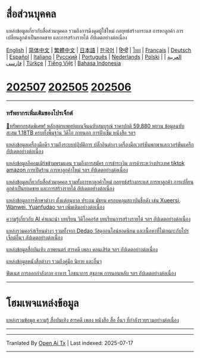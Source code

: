 # สื่อส่วนบุคคล
แหล่งข้อมูลเกี่ยวกับสื่อส่วนบุคคล รวมถึงการดึงดูดผู้ใช้ใหม่ กลยุทธ์สร้างกระแส การหาลูกค้า การเปลี่ยนลูกค้าเป็นยอดขาย และการสร้างรายได้ อัปเดตอย่างต่อเนื่อง

[English](https://openaitx.github.io/view.html?user=mswnlz&project=self-media&lang=en) | [简体中文](https://openaitx.github.io/view.html?user=mswnlz&project=self-media&lang=zh-CN) | [繁體中文](https://openaitx.github.io/view.html?user=mswnlz&project=self-media&lang=zh-TW) | [日本語](https://openaitx.github.io/view.html?user=mswnlz&project=self-media&lang=ja) | [한국어](https://openaitx.github.io/view.html?user=mswnlz&project=self-media&lang=ko) | [हिन्दी](https://openaitx.github.io/view.html?user=mswnlz&project=self-media&lang=hi) | [ไทย](https://openaitx.github.io/view.html?user=mswnlz&project=self-media&lang=th) | [Français](https://openaitx.github.io/view.html?user=mswnlz&project=self-media&lang=fr) | [Deutsch](https://openaitx.github.io/view.html?user=mswnlz&project=self-media&lang=de) | [Español](https://openaitx.github.io/view.html?user=mswnlz&project=self-media&lang=es) | [Italiano](https://openaitx.github.io/view.html?user=mswnlz&project=self-media&lang=it) | [Русский](https://openaitx.github.io/view.html?user=mswnlz&project=self-media&lang=ru) | [Português](https://openaitx.github.io/view.html?user=mswnlz&project=self-media&lang=pt) | [Nederlands](https://openaitx.github.io/view.html?user=mswnlz&project=self-media&lang=nl) | [Polski](https://openaitx.github.io/view.html?user=mswnlz&project=self-media&lang=pl) | [العربية](https://openaitx.github.io/view.html?user=mswnlz&project=self-media&lang=ar) | [فارسی](https://openaitx.github.io/view.html?user=mswnlz&project=self-media&lang=fa) | [Türkçe](https://openaitx.github.io/view.html?user=mswnlz&project=self-media&lang=tr) | [Tiếng Việt](https://openaitx.github.io/view.html?user=mswnlz&project=self-media&lang=vi) | [Bahasa Indonesia](https://openaitx.github.io/view.html?user=mswnlz&project=self-media&lang=id)



# [202507](https://raw.githubusercontent.com/mswnlz/self-media/main/202507.md) [202505](https://raw.githubusercontent.com/mswnlz/self-media/main/202505.md) [202506](https://raw.githubusercontent.com/mswnlz/self-media/main/202506.md)

---------------
### ทรัพยากรเพิ่มเติมของโปรเจ็กต์

[🎁ทรัพยากรสุดพิเศษ! หลักสูตรแพทย์แผนจีนฉบับสมบูรณ์ ราคาปกติ 59,880 หยวน ข้อมูลฉบับสะสม 1.18TB ครบทั้งพื้นฐาน วิดีโอ ภายนอก การฝังเข็ม หนังสือ ฯลฯ](https://github.com/mswnlz/chinese-traditional)

[แหล่งข้อมูลเครื่องมือดีๆ รวมถึงระบบปฏิบัติการ ปลั๊กอินต่างๆ เครื่องมือเวอร์ชันพกพาและเวอร์ชันแคร็ก อัปเดตอย่างต่อเนื่อง](https://github.com/mswnlz/tools)


[แหล่งข้อมูลอีคอมเมิร์ซข้ามพรมแดน รวมถึงการสมัคร การชำระเงิน การค้าระหว่างประเทศ tiktok amazon การเปิดร้าน การหาลูกค้าใหม่ ฯลฯ อัปเดตอย่างต่อเนื่อง](https://github.com/mswnlz/cross-border)

[แหล่งข้อมูลเกี่ยวกับสื่อส่วนบุคคล รวมทั้งการหาลูกค้าใหม่ กลยุทธ์สร้างกระแส การหาลูกค้า การเปลี่ยนลูกค้าเป็นยอดขาย และการสร้างรายได้ อัปเดตอย่างต่อเนื่อง](https://github.com/mswnlz/self-media)

[ แหล่งข้อมูลการศึกษาต่างๆ ตั้งแต่อนุบาล ประถม มัธยม ครอบคลุมสถาบันชื่อดัง เช่น Xueersi, Wanwei, Yuanfudao ฯลฯ เพิ่มเติมอย่างต่อเนื่อง](https://github.com/mswnlz/edu-knowlege)

[ความรู้เกี่ยวกับ AI คำแนะนำ บทเรียน วิดีโอคอร์ส บทเรียนการสร้างรายได้ ฯลฯ อัปเดตอย่างต่อเนื่อง](https://github.com/mswnlz/AIknowledge)

[แหล่งรวมคอร์สเรียนต่างๆ รวมทั้งจาก Dedao วัสดุออนไลน์ยอดนิยม และเนื้อหาที่ไม่เหมาะกับโปรเจ็กต์อื่นๆ อัปเดตอย่างต่อเนื่อง](https://github.com/mswnlz/curriculum)

[แหล่งข้อมูลสื่อบันเทิง ภาพยนตร์ สารคดี เพลง คอนเสิร์ต ฯลฯ อัปเดตอย่างต่อเนื่อง](https://github.com/mswnlz/movies)

[แหล่งข้อมูลหนังสือต่างๆ รวมถึงคู่มือ นิยาย และอื่นๆ](https://github.com/mswnlz/book)


[ฟิตเนส การออกกำลังกาย อาหาร โภชนาการ สุขภาพ การนอนหลับ ฯลฯ อัปเดตอย่างต่อเนื่อง](https://github.com/mswnlz/healthy)


---------------

# โฮมเพจแหล่งข้อมูล
[แหล่งรวมข้อมูล ความรู้ สื่อบันเทิง สารคดี เพลง หนังสือ สื่อ อื่นๆ ที่กำลังรวบรวมอย่างต่อเนื่อง](https://github.com/mswnlz)

---------------


---

Tranlated By [Open Ai Tx](https://github.com/OpenAiTx/OpenAiTx) | Last indexed: 2025-07-17

---